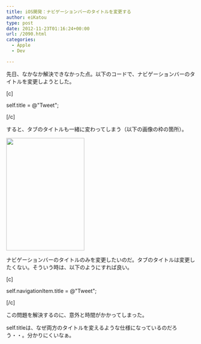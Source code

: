 ```yaml
---
title: iOS開発：ナビゲーションバーのタイトルを変更する
author: eiKatou
type: post
date: 2012-11-23T01:16:24+00:00
url: /2090.html
categories:
  - Apple
  - Dev

---
```

先日、なかなか解決できなかった点。以下のコードで、ナビゲーションバーのタイトルを変更しようとした。
  
[c]
  
self.title = @"Tweet";
  
[/c]
  
すると、タブのタイトルも一緒に変わってしまう（以下の画像の枠の箇所）。
  
[<img src="http://eikatou.net/blog/wp-content/uploads/2012/11/ios_navigationbar_title-208x300.png" alt="" title="ios_navigationbar_title" width="208" height="300" class="alignnone size-medium wp-image-2091" srcset="/uploads/2012/11/ios_navigationbar_title-208x300.png 208w, /uploads/2012/11/ios_navigationbar_title.png 320w" sizes="(max-width: 208px) 100vw, 208px" />][1]

ナビゲーションバーのタイトルのみを変更したいのだ。タブのタイトルは変更したくない。そういう時は、以下のようにすれば良い。
  
[c]
  
self.navigationItem.title = @"Tweet";
  
[/c]
  
この問題を解決するのに、意外と時間がかかってしまった。

self.titleは、なぜ両方のタイトルを変えるような仕様になっているのだろう・・。分かりにくいなぁ。

 [1]: http://eikatou.net/blog/wp-content/uploads/2012/11/ios_navigationbar_title.png
